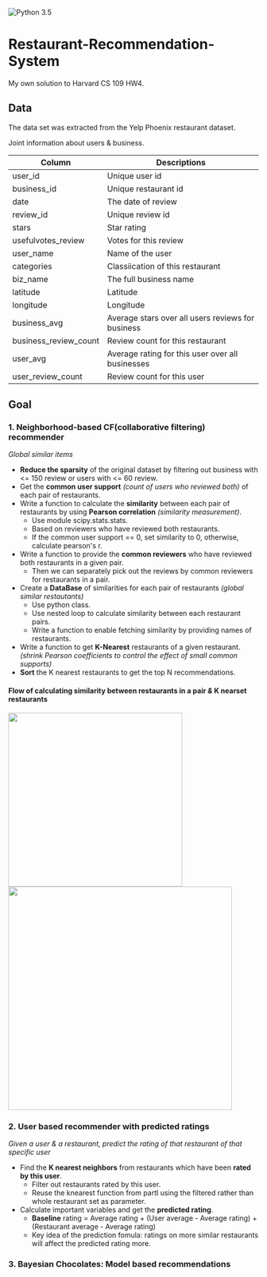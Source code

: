 ![Python 3.5](https://img.shields.io/badge/python-3.5-blue.svg)

# Restaurant-Recommendation-System
My own solution to Harvard CS 109 HW4.
<br/>
## Data
The data set was extracted from the Yelp Phoenix restaurant dataset. 

Joint information about users & business.

| Column | Descriptions |
| -------|--------------|
| user_id | Unique user id |
| business_id | Unique restaurant id |
| date | The date of review |
| review_id | Unique review id |
| stars | Star rating |
| usefulvotes_review | Votes for this review |
| user_name | Name of the user |
| categories | Classiication of this restaurant |
| biz_name | The full business name |
| latitude | Latitude |
| longitude | Longitude |
| business_avg | Average stars over all users reviews for business |
| business_review_count | Review count for this restaurant |
| user_avg | Average rating for this user over all businesses |
| user_review_count | Review count for this user |

## Goal

### 1. Neighborhood-based CF(collaborative filtering) recommender
*Global similar items*

* **Reduce the sparsity** of the original dataset by filtering out business with <= 150 review or users with <= 60 review.
* Get the **common user support** *(count of users who reviewed both)* of each pair of restaurants.
* Write a function to calculate the **similarity** between each pair of restaurants by using **Pearson correlation** *(similarity measurement)*.
    * Use module scipy.stats.stats.
    * Based on reviewers who have reviewed both restaurants.
    * If the common user support == 0, set similarity to 0, otherwise, calculate pearson's r.
* Write a function to provide the **common reviewers** who have reviewed both restaurants in a given pair.
    * Then we can separately pick out the reviews by common reviewers for restaurants in a pair. 
* Create a **DataBase** of similarities for each pair of restaurants *(global similar restautants)* 
    * Use python class.
    * Use nested loop to calculate similarity between each restaurant pairs.
    * Write a function to enable fetching similarity by providing names of restaurants. 
*  Write a function to get **K-Nearest** restaurants of a given restaurant. *(shrink Pearson coefficients to control the effect of small common supports)*
*  **Sort** the K nearest restaurants to get the top N recommendations.

 #### Flow of calculating similarity between restaurants in a pair *&* K nearset restaurants
<p align="justify">
  <img src="https://cloud.githubusercontent.com/assets/7127935/16394991/a6ff77c4-3c6c-11e6-9d83-d5b916c9d0b0.JPG" width="350"/>
  <img src="https://cloud.githubusercontent.com/assets/7127935/16396281/d66d9f30-3c72-11e6-82bb-4ebce2dd13e2.JPG" width="450"/>
</p>

### 2. User based recommender with predicted ratings 
*Given a user & a restaurant, predict the rating of that restaurant of that specific user*

* Find the **K nearest neighbors** from restaurants which have been **rated by this user**.
    * Filter out restaurants rated by this user.
    * Reuse the knearest function from partI using the filtered rather than whole restaurant set as parameter.
* Calculate important variables and get the **predicted rating**.
    * **Baseline** rating = Average rating + (User average - Average rating) + (Restaurant average - Average rating)
    * Key idea of the prediction fomula: ratings on more similar restaurants will affect the predicted rating more.

### 3. Bayesian Chocolates: Model based recommendations
